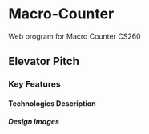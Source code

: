 # Macro-Counter
Web program for Macro Counter CS260

## Elevator Pitch

### Key Features

#### Technologies Description

##### Design Images
